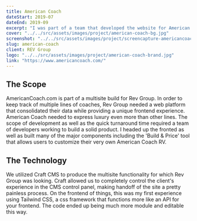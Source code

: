```yaml
---
title: American Coach
dateStart: 2019-07
dateEnd: 2019-09
excerpt: "I was part of a team that developed the website for American Coach as part of a larger web project with Rev Group. The purpose of the site is to showcase their Coaches and provide information for customers and distributors alike. The most robust feature of the site is an RV builder tool that allows the user to put together exactly what kind of vehicle they would want to purchase."
cover: "../../src/assets/images/project/american-coach-bg.jpg"
screenshot: "../../src/assets/images/project/screencapture-americancoach.jpg"
slug: american-coach
client: REV Group
logo: "../../src/assets/images/project/american-coach-brand.jpg"
link: "https://www.americancoach.com/"
---
```


## The Scope

AmericanCoach.com is part of a multisite build for Rev Group. In order to keep track of multiple lines of coaches, Rev Group needed a web platform that consolidated their data while providing a unique frontend experience. American Coach needed to express luxury even more than other lines. The scope of development as well as the quick turnaround time required a team of developers working to build a solid product. I headed up the fronted as well as built many of the major components including the 'Build & Price' tool that allows users to customize their very own American Coach RV.

## The Technology

We utilized Craft CMS to produce the multisite functionality for which Rev Group was looking. Craft allowed us to completely control the client's experience in the CMS control panel, making handoff of the site a pretty painless process. On the frontend of things, this was my first experience using Tailwind CSS, a css framework that functions more like an API for your frontend. The code ended up being much more module and editable this way.
